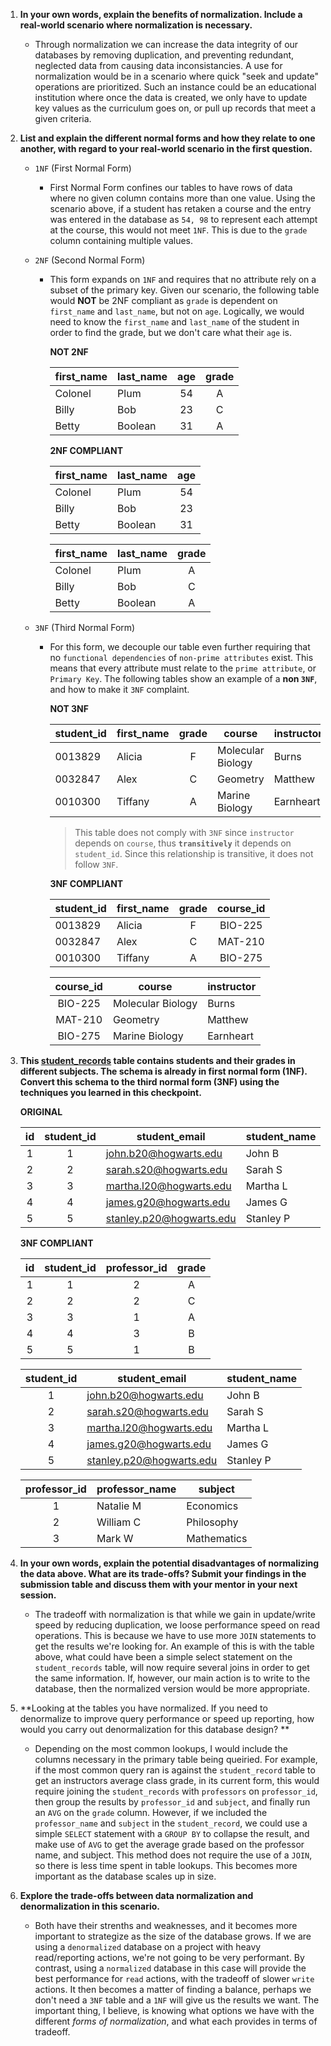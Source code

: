 1. **In your own words, explain the benefits of normalization. Include a real-world scenario where normalization is necessary.**
   - Through normalization we can increase the data integrity of our databases by removing duplication, and preventing redundant, neglected data from causing data inconsistancies.  A use for normalization would be in a scenario where quick "seek and update" operations are prioritized.  Such an instance could be an educational institution where once the data is created, we only have to update key values as the curriculum goes on, or pull up records that meet a given criteria.

2. **List and explain the different normal forms and how they relate to one another, with regard to your real-world scenario in the first question.**
   - `1NF` (First Normal Form)
     - First Normal Form confines our tables to have rows of data where no given column contains more than one value.  Using the scenario above, if a student has retaken a course and the entry was entered in the database as `54, 98` to represent each attempt at the course, this would not meet `1NF`.  This is due to the `grade` column containing multiple values.
     
   - `2NF` (Second Normal Form)
     - This form expands on `1NF` and requires that no attribute rely on a subset of the primary key.  Given our scenario, the following table would **NOT** be 2NF compliant as `grade` is dependent on `first_name` and `last_name`, but not on `age`.  Logically, we would need to know the `first_name` and `last_name` of the student in order to find the grade, but we don't care what their `age` is.
     
       **NOT 2NF**
       
       first_name | last_name | age | grade
       ---|---|:-:|:-:
       Colonel | Plum | 54 | A
       Billy | Bob | 23 | C
       Betty | Boolean | 31 | A
       
       **2NF COMPLIANT**
       
       first_name | last_name | age
       ---|---|:-:
       Colonel | Plum | 54
       Billy | Bob | 23
       Betty | Boolean | 31
       
       first_name | last_name | grade
       ---|---|:-:
       Colonel | Plum | A
       Billy | Bob | C
       Betty | Boolean | A

   - `3NF` (Third Normal Form)
     - For this form, we decouple our table even further requiring that no `functional dependencies` of `non-prime attributes` exist. This means that every attribute must relate to the `prime attribute`, or `Primary Key`.  The following tables show an example of a **non `3NF`**, and how to make it `3NF` complaint.
     
       **NOT 3NF**
       
       student_id | first_name | grade | course | instructor
       ---|---|:-:|---|---
       0013829 | Alicia | F | Molecular Biology | Burns
       0032847 | Alex | C | Geometry | Matthew
       0010300 | Tiffany | A | Marine Biology | Earnheart
       
       > This table does not comply with `3NF` since `instructor` depends on `course`, thus **`transitively`** it depends on `student_id`.  Since this relationship is transitive, it does not follow `3NF`.
       
       **3NF COMPLIANT**
       
       student_id | first_name | grade | course_id
       ---|---|:-:|:-:
       0013829 | Alicia | F | BIO-225
       0032847 | Alex | C | MAT-210
       0010300 | Tiffany | A | BIO-275
       
       course_id | course | instructor
       :-:|---|---
       BIO-225 | Molecular Biology | Burns
       MAT-210 | Geometry | Matthew
       BIO-275 | Marine Biology | Earnheart

3. **This [student_records](https://www.db-fiddle.com/f/kwVrsocvpqgfS1gNkAP51T/0) table contains students and their grades in different subjects. The schema is already in first normal form (1NF). Convert this schema to the third normal form (3NF) using the techniques you learned in this checkpoint.**

     **ORIGINAL**

     id | student_id | student_email | student_name | professor_id | professor_name | subject | grade
     :-:|:-:|---|---|:-:|---|---|:-:
     1 | 1 | john.b20@hogwarts.edu | John B | 2 | William C | Philosophy | A
     2 | 2 | sarah.s20@hogwarts.edu | Sarah S | 2 | William C | Philosophy | C
     3 | 3 | martha.l20@hogwarts.edu | Martha L | 1 | Natalie M | Economics |  A
     4 | 4 | james.g20@hogwarts.edu | James G | 3 | Mark W | Mathematics | B
     5 | 5 | stanley.p20@hogwarts.edu | Stanley P | 1 | Natalie M | Economics | B
     
     **3NF COMPLIANT**
     
     id | student_id |  professor_id | grade
     :-:|:-:|:-:|:-:
     1 | 1 | 2 | A
     2 | 2 | 2 | C
     3 | 3 | 1 | A
     4 | 4 | 3 | B
     5 | 5 | 1 | B

     student_id | student_email | student_name
     :-:|---|---
     1 | john.b20@hogwarts.edu | John B
     2 | sarah.s20@hogwarts.edu | Sarah S
     3 | martha.l20@hogwarts.edu | Martha L
     4 | james.g20@hogwarts.edu | James G |
     5 | stanley.p20@hogwarts.edu | Stanley P

     professor_id | professor_name | subject
     :-:|---|---
     1 | Natalie M | Economics
     2 | William C | Philosophy
     3 | Mark W | Mathematics

4. **In your own words, explain the potential disadvantages of normalizing the data above. What are its trade-offs? Submit your findings in the submission table and discuss them with your mentor in your next session.**
   - The tradeoff with normalization is that while we gain in update/write speed by reducing duplication, we loose performance speed on read operations.  This is because we have to use more `JOIN` statements to get the results we're looking for.  An example of this is with the table above, what could have been a simple select statement on the `student_records` table, will now require several joins in order to get the same information.  If, however, our main action is to write to the database, then the normalized version would be more appropriate.

5. **Looking at the tables you have normalized. If you need to denormalize to improve query performance or speed up reporting, how would you carry out denormalization for this database design? **
   - Depending on the most common lookups, I would include the columns necessary in the primary table being queiried.  For example, if the most common query ran is against the `student_record` table to get an instructors average class grade, in its current form, this would require joining the `student_records` with `professors` on `professor_id`, then group the results by `professor_id` and `subject`, and finally run an `AVG` on the `grade` column.  However, if we included the `professor_name` and `subject` in the `student_record`, we could use a simple `SELECT` statement with a `GROUP BY` to collapse the result, and make use of `AVG` to get the average grade based on the professor name, and subject.  This method does not require the use of a `JOIN`, so there is less time spent in table lookups.  This becomes more important as the database scales up in size.

6. **Explore the trade-offs between data normalization and denormalization in this scenario.**
   - Both have their strenths and weaknesses, and it becomes more important to strategize as the size of the database grows.  If we are using a `denormalized` database on a project with heavy read/reporting actions, we're not going to be very performant.  By contrast, using a `normalized` database in this case will provide the best performance for `read` actions, with the tradeoff of slower `write` actions.  It then becomes a matter of finding a balance, perhaps we don't need a `3NF` table and a `1NF` will give us the results we want.  The important thing, I believe, is knowing what options we have with the different _forms of normalization_, and what each provides in terms of tradeoff.
